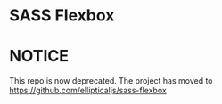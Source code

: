 SASS Flexbox
===========================

# NOTICE

This repo is now deprecated. The project has moved to https://github.com/ellipticaljs/sass-flexbox

